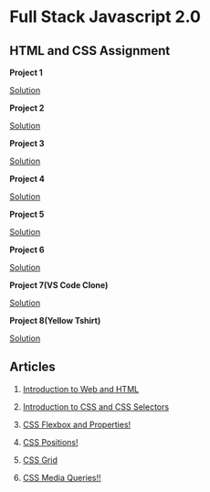 # Full Stack Javascript 2.0

## HTML and CSS Assignment

**Project 1**

[Solution](./HTML%20and%20CSS%20assignment/FSJS%202.0%20Project%2001)

**Project 2**

[Solution](./HTML%20and%20CSS%20assignment/FSJS%202.0%20Project%2002)

**Project 3**

[Solution](./HTML%20and%20CSS%20assignment/FSJS%202.0%20Project%2003)

**Project 4**

[Solution](./HTML%20and%20CSS%20assignment/FSJS%202.0%20Project%2004)

**Project 5**

[Solution](./HTML%20and%20CSS%20assignment/FSJS%202.0%20Project%2005)

**Project 6**

[Solution](./HTML%20and%20CSS%20assignment/FSJS%202.0%20Project%2006)

**Project 7(VS Code Clone)**

[Solution](./HTML%20and%20CSS%20assignment/VsCode_Clone)

**Project 8(Yellow Tshirt)**

[Solution](./HTML%20and%20CSS%20assignment/yellowtshirt)

## Articles

1. [Introduction to Web and HTML](https://nikhil15.hashnode.dev/introduction-to-web-and-html "Article 1")

2. [Introduction to CSS and CSS Selectors](https://nikhil15.hashnode.dev/introduction-to-css-and-css-selectors "Article 2")

3. [CSS Flexbox and Properties!](https://nikhil15.hashnode.dev/css-flexbox-and-properties "Article 3")

4. [CSS Positions!](https://nikhil15.hashnode.dev/css-positions "Article 4")

5. [CSS Grid](https://nikhil15.hashnode.dev/css-grid "Article 5")

6. [CSS Media Queries!!](https://nikhil15.hashnode.dev/css-media-queries "Article 6")
